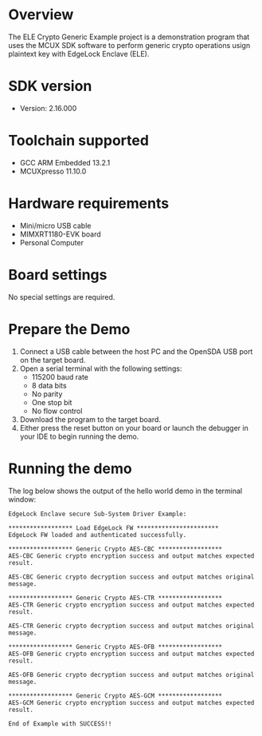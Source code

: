 Overview
========
The ELE Crypto Generic Example project is a demonstration program that uses the MCUX SDK
software to perform generic crypto operations usign plaintext key with EdgeLock Enclave (ELE).


SDK version
===========
- Version: 2.16.000

Toolchain supported
===================
- GCC ARM Embedded  13.2.1
- MCUXpresso  11.10.0

Hardware requirements
=====================
- Mini/micro USB cable
- MIMXRT1180-EVK board
- Personal Computer

Board settings
==============
No special settings are required.

Prepare the Demo
================
1.  Connect a USB cable between the host PC and the OpenSDA USB port on the target board. 
2.  Open a serial terminal with the following settings:
    - 115200 baud rate
    - 8 data bits
    - No parity
    - One stop bit
    - No flow control
3.  Download the program to the target board.
4.  Either press the reset button on your board or launch the debugger in your IDE to begin running the demo.

Running the demo
================
The log below shows the output of the hello world demo in the terminal window:
~~~~~~~~~~~~~~~~~~~~~~~~~~~~~~~~~~~
EdgeLock Enclave secure Sub-System Driver Example:

****************** Load EdgeLock FW ***********************
EdgeLock FW loaded and authenticated successfully.

****************** Generic Crypto AES-CBC ******************
AES-CBC Generic crypto encryption success and output matches expected result.

AES-CBC Generic crypto decryption success and output matches original message.

****************** Generic Crypto AES-CTR ******************
AES-CTR Generic crypto encryption success and output matches expected result.

AES-CTR Generic crypto decryption success and output matches original message.

****************** Generic Crypto AES-OFB ******************
AES-OFB Generic crypto encryption success and output matches expected result.

AES-OFB Generic crypto decryption success and output matches original message.

****************** Generic Crypto AES-GCM ******************
AES-GCM Generic crypto encryption success and output matches expected result.

End of Example with SUCCESS!!
~~~~~~~~~~~~~~~~~~~~~~~~~~~~~~~~~~~
